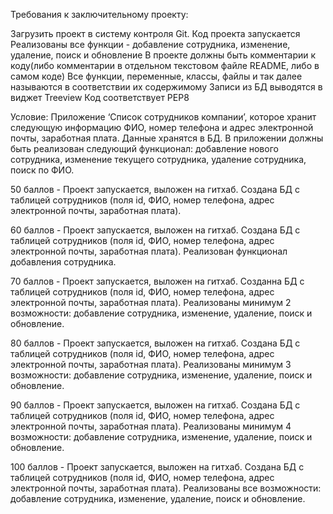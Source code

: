 Требования к заключительному проекту:

Загрузить проект в систему контроля Git.
Код проекта запускается
Реализованы все функции - добавление сотрудника, изменение, удаление, поиск и обновление
В проекте должны быть комментарии к коду(либо комментарии в отдельном текстовом файле README, либо в самом коде)
Все функции, переменные, классы, файлы и так далее называются в соответствии их содержимому
Записи из БД выводятся в виджет Treeview
Код соответствует PEP8

Условие:
Приложение ‘Список сотрудников компании’, которое хранит следующую информацию ФИО, номер телефона и адрес электронной почты, заработная плата. Данные хранятся в БД. В приложении должны быть реализован следующий функционал: добавление нового сотрудника, изменение текущего сотрудника, удаление сотрудника, поиск по ФИО.

50 баллов - Проект запускается, выложен на гитхаб. Создана БД с таблицей сотрудников (поля id, ФИО, номер телефона, адрес электронной почты, заработная плата).

60 баллов - Проект запускается, выложен на гитхаб. Создана БД с таблицей сотрудников (поля id, ФИО, номер телефона, адрес электронной почты, заработная плата). Реализован функционал добавления сотрудника.

70 баллов - Проект запускается, выложен на гитхаб. Созданна БД с таблицей сотрудников (поля id, ФИО, номер телефона, адрес электронной почты, заработная плата). Реализованы минимум 2 возможности: добавление сотрудника, изменение, удаление, поиск и обновление.

80 баллов - Проект запускается, выложен на гитхаб. Создана БД с таблицей сотрудников (поля id, ФИО, номер телефона, адрес электронной почты, заработная плата). Реализованы минимум 3 возможности: добавление сотрудника, изменение, удаление, поиск и обновление.

90 баллов - Проект запускается, выложен на гитхаб. Создана БД с таблицей сотрудников (поля id, ФИО, номер телефона, адрес электронной почты, заработная плата). Реализованы минимум 4 возможности: добавление сотрудника, изменение, удаление, поиск и обновление.

100 баллов - Проект запускается, выложен на гитхаб. Создана БД с таблицей сотрудников (поля id, ФИО, номер телефона, адрес электронной почты, заработная плата). Реализованы все возможности: добавление сотрудника, изменение, удаление, поиск и обновление.
